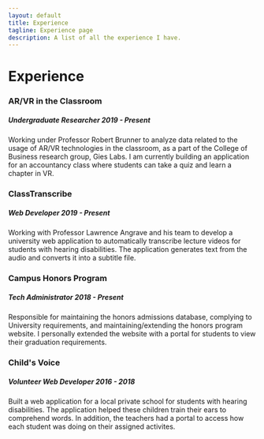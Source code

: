 ```yaml
---
layout: default
title: Experience
tagline: Experience page
description: A list of all the experience I have.
---
```


# Experience

### AR/VR in the Classroom
##### *Undergraduate Researcher* 2019 - Present
Working under Professor Robert Brunner to analyze data related to the usage of AR/VR technologies
in the classroom, as a part of the College of Business research group, Gies Labs. I am currently building an application for an accountancy class where students can take a quiz and learn a chapter in VR.

### ClassTranscribe
##### *Web Developer* 2019 - Present
Working with Professor Lawrence Angrave and his team to develop a university web application to
automatically transcribe lecture videos for students with hearing disabilities. The application generates text from the audio and converts it into a subtitle file.

### Campus Honors Program
##### *Tech Administrator* 2018 - Present
Responsible for maintaining the honors admissions database, complying to University requirements,
and maintaining/extending the honors program website. I personally extended the website with a portal for students to view their graduation requirements.

### Child's Voice
##### *Volunteer Web Developer* 2016 - 2018
Built a web application for a local private school for students with hearing disabilities. The application helped these children train their ears to comprehend words. In addition, the teachers had a portal to access how each student was doing on their assigned activites.